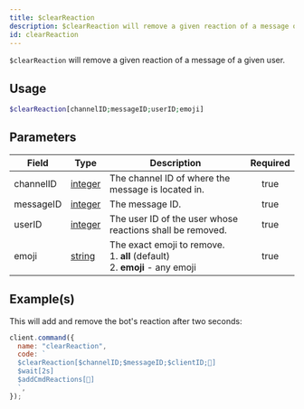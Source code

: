 ```yaml
---
title: $clearReaction
description: $clearReaction will remove a given reaction of a message of a given user.
id: clearReaction
---
```


`$clearReaction` will remove a given reaction of a message of a given user.

## Usage

```php
$clearReaction[channelID;messageID;userID;emoji]
```

## Parameters

| Field     | Type                                                                                                | Description                                                                            | Required |
| --------- | --------------------------------------------------------------------------------------------------- | -------------------------------------------------------------------------------------- | :------: |
| channelID | [integer](https://developer.mozilla.org/en-US/docs/Web/JavaScript/Reference/Global_Objects/Integer) | The channel ID of where the message is located in.                                     |   true   |
| messageID | [integer](https://developer.mozilla.org/en-US/docs/Web/JavaScript/Reference/Global_Objects/Integer) | The message ID.                                                                        |   true   |
| userID    | [integer](https://developer.mozilla.org/en-US/docs/Web/JavaScript/Reference/Global_Objects/Integer) | The user ID of the user whose reactions shall be removed.                              |   true   |
| emoji     | [string](https://developer.mozilla.org/en-US/docs/Web/JavaScript/Reference/Global_Objects/String)   | The exact emoji to remove. <br /> 1. **all** (default) <br /> 2. **emoji** - any emoji |   true   |

## Example(s)

This will add and remove the bot's reaction after two seconds:

```javascript
client.command({
  name: "clearReaction",
  code: `
  $clearReaction[$channelID;$messageID;$clientID;🥱]
  $wait[2s]
  $addCmdReactions[🥱]
  `,
});
```
